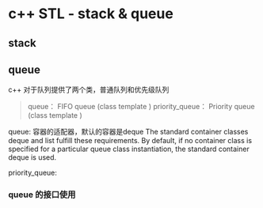 # c++ STL - stack & queue


## stack




## queue

c++ 对于队列提供了两个类，普通队列和优先级队列

> queue：  FIFO queue (class template )
> priority_queue：  Priority queue (class template )


queue: 容器的适配器，默认的容器是deque
The standard container classes deque and list fulfill these requirements. By default, if no container class is specified for a particular queue class instantiation, the standard container deque is used.

priority_queue:




### queue 的接口使用





